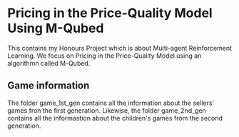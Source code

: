 # Pricing in the Price-Quality Model Using M-Qubed
This contains my Honours Project which is about Multi-agent Reinforcement Learning. We focus on Pricing in the Price-Quality Model using an algorithmn called M-Qubed.
## Game information
The folder game_1st_gen contains all the information about the sellers' games fron the first generation. Likewise, the folder game_2nd_gen contains all the informastion about the children's games from the second generation.
